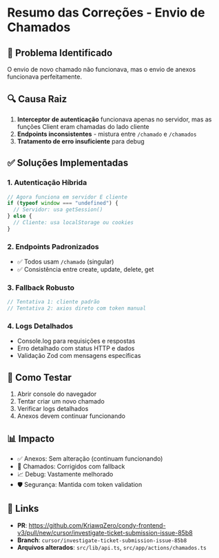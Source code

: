 # Resumo das Correções - Envio de Chamados

## 🎯 Problema Identificado
O envio de novo chamado não funcionava, mas o envio de anexos funcionava perfeitamente.

## 🔍 Causa Raiz
1. **Interceptor de autenticação** funcionava apenas no servidor, mas as funções Client eram chamadas do lado cliente
2. **Endpoints inconsistentes** - mistura entre `/chamado` e `/chamados` 
3. **Tratamento de erro insuficiente** para debug

## ✅ Soluções Implementadas

### 1. Autenticação Híbrida
```typescript
// Agora funciona em servidor E cliente
if (typeof window === "undefined") {
  // Servidor: usa getSession()
} else {
  // Cliente: usa localStorage ou cookies
}
```

### 2. Endpoints Padronizados
- ✅ Todos usam `/chamado` (singular)
- ✅ Consistência entre create, update, delete, get

### 3. Fallback Robusto
```typescript
// Tentativa 1: cliente padrão
// Tentativa 2: axios direto com token manual
```

### 4. Logs Detalhados
- Console.log para requisições e respostas
- Erro detalhado com status HTTP e dados
- Validação Zod com mensagens específicas

## 🚀 Como Testar
1. Abrir console do navegador
2. Tentar criar um novo chamado
3. Verificar logs detalhados
4. Anexos devem continuar funcionando

## 📊 Impacto
- ✅ Anexos: Sem alteração (continuam funcionando)
- 🔧 Chamados: Corrigidos com fallback
- 📈 Debug: Vastamente melhorado
- 🛡️ Segurança: Mantida com token validation

## 🔗 Links
- **PR**: https://github.com/KriawqZero/condy-frontend-v3/pull/new/cursor/investigate-ticket-submission-issue-85b8
- **Branch**: `cursor/investigate-ticket-submission-issue-85b8`
- **Arquivos alterados**: `src/lib/api.ts`, `src/app/actions/chamados.ts`